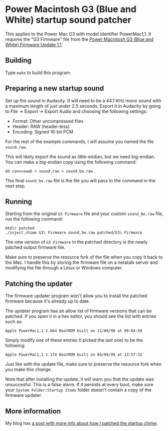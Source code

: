 # Power Macintosh G3 (Blue and White) startup sound patcher

This applies to the Power Mac G3 with model identifier PowerMac1,1. It requires the "G3 Firmware" file from the [Power Macintosh G3 (Blue and White) Firmware Update 1.1](https://support.apple.com/kb/DL1251).

## Building

Type `make` to build this program.

## Preparing a new startup sound

Set up the sound in Audacity. It will need to be a 44.1 KHz mono sound with a maximum length of just under 2.5 seconds. Export it in Audacity by going to File -> Export -> Export Audio and choosing the following settings:

- Format: Other uncompressed files
- Header: RAW (header-less)
- Encoding: Signed 16-bit PCM

For the rest of the example commands, I will assume you named the file `sound.raw`.

This will likely export the sound as little-endian, but we need big-endian. You can make a big-endian copy using the following command:

`dd conv=swab < sound.raw > sound_be.raw`

This final `sound_be.raw` file is the file you will pass to the command in the next step.

## Running

Starting from the original `G3 Firmware` file and your custom `sound_be.raw` file, run the following command:

```
mkdir patched
./inject_chime G3\ Firmware sound_be.raw patched/G3\ Firmware
```

The new version of `G3 Firmware` in the patched directory is the newly patched output firmware file.

Make sure to preserve the resource fork of the file when you copy it back to the Mac. I handle this by storing the firmware file on a netatalk server and modifying the file through a Linux or Windows computer.

## Patching the updater

The firmware updater program won't allow you to install the patched firmware because it's already up to date.

The updater program has an allow list of firmware versions that can be patched. If you open it in a hex editor, you should see the list with entries such as:

`Apple PowerMac1,1 1.0b4 BootROM built on 11/06/98 at 09:04:50`

Simply modify one of these entries (I picked the last one) to be the following:

`Apple PowerMac1,1 1.1f4 BootROM built on 04/09/99 at 13:57:32`

Just like with the update file, make sure to preserve the resource fork when you make this change.

Note that after installing the update, it will warn you that the update was unsuccesful. This is a false alarm. If it persists at every boot, make sure your `System Folder:Startup Items` folder doesn't contain a copy of the firmware updater.

## More information

My blog has [a post with more info about how I patched the startup chime](https://www.downtowndougbrown.com/2012/07/power-macintosh-g3-blue-and-white-custom-startup-sound/).
